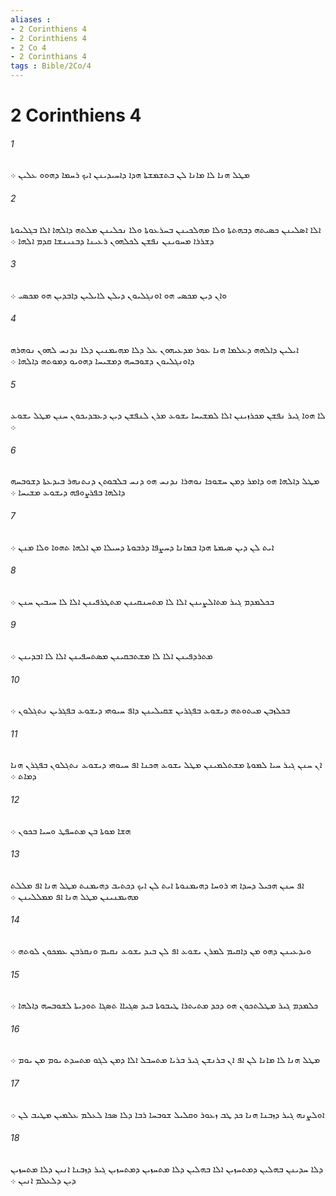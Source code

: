 ```yaml
---
aliases : 
- 2 Corinthiens 4
- 2 Corinthiens 4
- 2 Co 4
- 2 Corinthians 4
tags : Bible/2Co/4
---
```


# 2 Corinthiens 4

###### 1
ܡܛܠ ܗܢܐ ܠܐ ܡܐܢܐ ܠܢ ܒܬܫܡܫܬܐ ܗܕܐ ܕܐܚܝܕܝܢܢ ܐܝܟ ܪܚܡܐ ܕܗܘܘ ܥܠܝܢ ܀
###### 2
ܐܠܐ ܐܤܠܝܢܢ ܟܤܝܬܗ ܕܒܗܬܬܐ ܘܠܐ ܡܗܠܟܝܢܢ ܒܚܪܥܘܬܐ ܘܠܐ ܢܟܠܝܢܢ ܡܠܬܗ ܕܐܠܗܐ ܐܠܐ ܒܓܠܝܘܬܐ ܕܫܪܪܐ ܡܚܘܝܢܢ ܢܦܫܢ ܠܟܠܗܘܢ ܪܥܝܢܐ ܕܒܢܝܢܫܐ ܩܕܡ ܐܠܗܐ ܀
###### 3
ܘܐܢ ܕܝܢ ܡܟܤܝ ܗܘ ܐܘܢܓܠܝܘܢ ܕܝܠܢ ܠܐܝܠܝܢ ܕܐܒܕܝܢ ܗܘ ܡܟܤܝ ܀
###### 4
ܐܝܠܝܢ ܕܐܠܗܗ ܕܥܠܡܐ ܗܢܐ ܥܘܪ ܡܕܥܝܗܘܢ ܥܠ ܕܠܐ ܡܗܝܡܢܝܢ ܕܠܐ ܢܕܢܚ ܠܗܘܢ ܢܘܗܪܗ ܕܐܘܢܓܠܝܘܢ ܕܫܘܒܚܗ ܕܡܫܝܚܐ ܕܗܘܝܘ ܕܡܘܬܗ ܕܐܠܗܐ ܀
###### 5
ܠܐ ܗܘܐ ܓܝܪ ܢܦܫܢ ܡܟܪܙܝܢܢ ܐܠܐ ܠܡܫܝܚܐ ܝܫܘܥ ܡܪܢ ܠܢܦܫܢ ܕܝܢ ܕܥܒܕܝܟܘܢ ܚܢܢ ܡܛܠ ܝܫܘܥ ܀
###### 6
ܡܛܠ ܕܐܠܗܐ ܗܘ ܕܐܡܪ ܕܡܢ ܚܫܘܟܐ ܢܘܗܪܐ ܢܕܢܚ ܗܘ ܕܢܚ ܒܠܒܘܬܢ ܕܢܬܢܗܪ ܒܝܕܥܬܐ ܕܫܘܒܚܗ ܕܐܠܗܐ ܒܦܪܨܘܦܗ ܕܝܫܘܥ ܡܫܝܚܐ ܀
###### 7
ܐܝܬ ܠܢ ܕܝܢ ܤܝܡܬܐ ܗܕܐ ܒܡܐܢܐ ܕܚܨܦܐ ܕܪܒܘܬܐ ܕܚܝܠܐ ܡܢ ܐܠܗܐ ܬܗܘܐ ܘܠܐ ܡܢܢ ܀
###### 8
ܒܟܠܡܕܡ ܓܝܪ ܡܬܐܠܨܝܢܢ ܐܠܐ ܠܐ ܡܬܚܢܩܝܢܢ ܡܬܛܪܦܝܢܢ ܐܠܐ ܠܐ ܚܝܒܝܢ ܚܢܢ ܀
###### 9
ܡܬܪܕܦܝܢܢ ܐܠܐ ܠܐ ܡܫܬܒܩܝܢܢ ܡܤܬܚܦܝܢܢ ܐܠܐ ܠܐ ܐܒܕܝܢܢ ܀
###### 10
ܒܟܠܙܒܢ ܡܝܬܘܬܗ ܕܝܫܘܥ ܒܦܓܪܝܢ ܫܩܝܠܝܢܢ ܕܐܦ ܚܝܘܗܝ ܕܝܫܘܥ ܒܦܓܪܝܢ ܢܬܓܠܘܢ ܀
###### 11
ܐܢ ܚܢܢ ܓܝܪ ܚܝܐ ܠܡܘܬܐ ܡܫܬܠܡܝܢܢ ܡܛܠ ܝܫܘܥ ܗܟܢܐ ܐܦ ܚܝܘܗܝ ܕܝܫܘܥ ܢܬܓܠܘܢ ܒܦܓܪܢ ܗܢܐ ܕܡܐܬ ܀
###### 12
ܗܫܐ ܡܘܬܐ ܒܢ ܡܬܚܦܛ ܘܚܝܐ ܒܟܘܢ ܀
###### 13
ܐܦ ܚܢܢ ܗܟܝܠ ܕܚܕܐ ܗܝ ܪܘܚܐ ܕܗܝܡܢܘܬܐ ܐܝܬ ܠܢ ܐܝܟ ܕܟܬܝܒ ܕܗܝܡܢܬ ܡܛܠ ܗܢܐ ܐܦ ܡܠܠܬ ܡܗܝܡܢܝܢܢ ܡܛܠ ܗܢܐ ܐܦ ܡܡܠܠܝܢܢ ܀
###### 14
ܘܝܕܥܝܢܢ ܕܗܘ ܡܢ ܕܐܩܝܡ ܠܡܪܢ ܝܫܘܥ ܐܦ ܠܢ ܒܝܕ ܝܫܘܥ ܢܩܝܡ ܘܢܩܪܒܢ ܥܡܟܘܢ ܠܘܬܗ ܀
###### 15
ܟܠܡܕܡ ܓܝܪ ܡܛܠܬܟܘܢ ܗܘ ܕܟܕ ܡܬܝܬܪܐ ܛܝܒܘܬܐ ܒܝܕ ܤܓܝܐܐ ܬܤܓܐ ܬܘܕܝܬܐ ܠܫܘܒܚܗ ܕܐܠܗܐ ܀
###### 16
ܡܛܠ ܗܢܐ ܠܐ ܡܐܢܐ ܠܢ ܐܦ ܐܢ ܒܪܢܫܢ ܓܝܪ ܒܪܝܐ ܡܬܚܒܠ ܐܠܐ ܕܡܢ ܠܓܘ ܡܬܚܕܬ ܝܘܡ ܡܢ ܝܘܡ ܀
###### 17
ܐܘܠܨܢܗ ܓܝܪ ܕܙܒܢܐ ܗܢܐ ܟܕ ܛܒ ܙܥܘܪ ܘܩܠܝܠ ܫܘܒܚܐ ܪܒܐ ܕܠܐ ܤܟܐ ܠܥܠܡ ܥܠܡܝܢ ܡܛܝܒ ܠܢ ܀
###### 18
ܕܠܐ ܚܕܝܢܢ ܒܗܠܝܢ ܕܡܬܚܙܝܢ ܐܠܐ ܒܗܠܝܢ ܕܠܐ ܡܬܚܙܝܢ ܕܡܬܚܙܝܢ ܓܝܪ ܕܙܒܢܐ ܐܢܝܢ ܕܠܐ ܡܬܚܙܝܢ ܕܝܢ ܕܠܥܠܡ ܐܢܝܢ ܀
